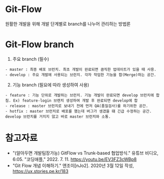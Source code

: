 # Git-Flow 
원활한 개발을 위해 개발 단계별로 branch를 나누어 관리하는 방법론

# Git-Flow branch 
1. 주요 branch (필수)
```
- master : 최종 배포 브런치. 최초 개발이 완료되면 큼직한 업데이트가 있을 때 사용.
- develop : 주요 개발에 사용되는 브런치. 각자 작업한 기능을 합(Merge)하는 공간.   
```
2. 기능 branch (필요에 따라 생성하여 사용)
```
- feature : 기능 단위로 개발하는 브런치. 기능 개발이 완료되면 develop 브런치에 합침. Ex) feature-login 브랜치 생성하여 개발 후 완료되면 develop에 합
- release : master 브런치로 보내기 전에 먼저 QA(품질검사)를 하기위한 공간.
- hotfix : master 브런치로 배포를 했는데 버그가 생겼을 떄 긴급 수정하는 공간. develop 브런치를 거치지 않고 바로 master 브런치와 소통. 
```

# 참고자료

- "(알아두면 개발팀장가능) GitFlow vs Trunk-based 협업방식." 유튜브 비디오, 6:05. "코딩애플,"  2022. 7. 11. https://youtu.be/EV3FZ3cWBp8 
- "Git Flow 개념 이해하기." 앤조이[nJo2]. 2020년 3월 12일 작성, https://ux.stories.pe.kr/183 
